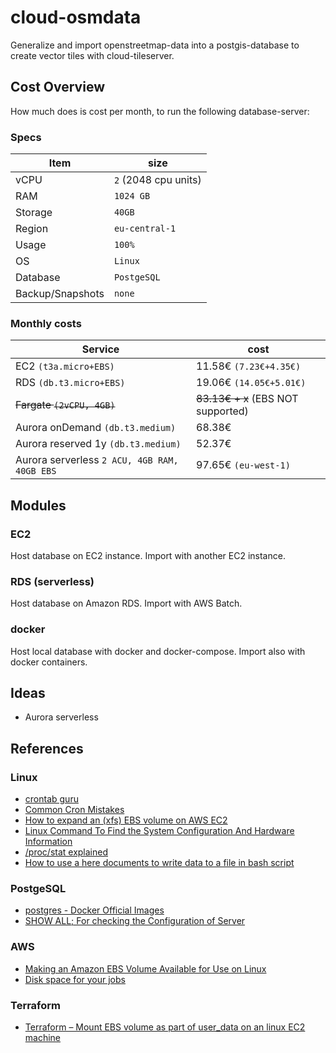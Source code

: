 # cloud-osmdata
Generalize and import openstreetmap-data into a postgis-database to create vector tiles with cloud-tileserver.

## Cost Overview

How much does is cost per month, to run the following database-server:

### Specs

Item | size
---|---
vCPU | `2` (2048 cpu units)
RAM | `1024 GB`
Storage | `40GB`
Region | `eu-central-1`
Usage | `100%`
OS | `Linux`
Database | `PostgeSQL`
Backup/Snapshots | `none`

### Monthly costs

Service | cost
---|---
EC2 `(t3a.micro+EBS)` | 11.58€ `(7.23€+4.35€)` 
RDS `(db.t3.micro+EBS)` | 19.06€ `(14.05€+5.01€)`
~~Fargate `(2vCPU, 4GB)`~~ | ~~83.13€ + x~~ (EBS NOT supported)
Aurora onDemand `(db.t3.medium)` | 68.38€
Aurora reserved 1y `(db.t3.medium)` | 52.37€
Aurora serverless `2 ACU, 4GB RAM, 40GB EBS` | 97.65€ `(eu-west-1)`

## Modules

### EC2

Host database on EC2 instance. Import with another EC2 instance.

### RDS (serverless)

Host database on Amazon RDS. Import with AWS Batch.

### docker

Host local database with docker and docker-compose. Import also with docker containers.

## Ideas

- Aurora serverless

## References

### Linux

- [crontab guru](https://crontab.guru)
- [Common Cron Mistakes](http://www.alleft.com/sysadmin/common-cron-mistakes/)
- [How to expand an (xfs) EBS volume on AWS EC2](https://www.cloudinsidr.com/content/how-to-expand-an-xfs-ebs-volume-on-aws-ec2/)
- [Linux Command To Find the System Configuration And Hardware Information](https://www.cyberciti.biz/faq/linux-command-to-find-the-system-configuration-and-hardware-information/)
- [/proc/stat explained](https://www.linuxhowtos.org/System/procstat.htm)
- [How to use a here documents to write data to a file in bash script](https://www.cyberciti.biz/faq/using-heredoc-rediection-in-bash-shell-script-to-write-to-file/)

### PostgeSQL

- [postgres - Docker Official Images](https://hub.docker.com/_/postgres)
- [SHOW ALL; For checking the Configuration of Server ](https://www.dbrnd.com/2018/04/postgresql-show-all-for-checking-the-configuration-of-server/)

### AWS 

- [Making an Amazon EBS Volume Available for Use on Linux](https://docs.aws.amazon.com/AWSEC2/latest/UserGuide/ebs-using-volumes.html)
- [Disk space for your jobs](https://bedford.io/projects/cli/doc/aws-batch.html)

### Terraform

- [Terraform – Mount EBS volume as part of user_data on an linux EC2 machine](http://www.sanjeevnandam.com/blog/ec2-mount-ebs-volume-during-launch-time)



